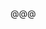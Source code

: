<!-- .slide: data-background="images/readme.png" -->

@@@

<!-- .slide: data-background="images/tom-preston-werner.png" -->
